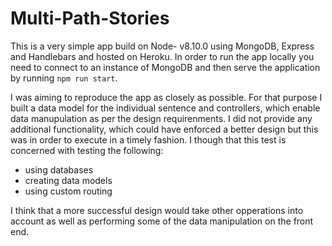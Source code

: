 # Multi-Path-Stories

This is a very simple app build on Node- v8.10.0 using MongoDB, Express and Handlebars and hosted on Heroku. In order to run the app locally you need to connect to an instance of MongoDB and then serve the application by running `npm run start`.

I was aiming to reproduce the app as closely as possible. For that purpose I built a data model for the individual sentence and controllers, which enable data manupulation as per the design requirenments. I did not provide any additional functionality, which could have enforced a better design but this was in order to execute in a timely fashion. I though that this test is concerned with testing the following:

- using databases
- creating data models
- using custom routing

I think that a more successful design would take other opperations into account as well as performing some of the data manipulation on the front end.



